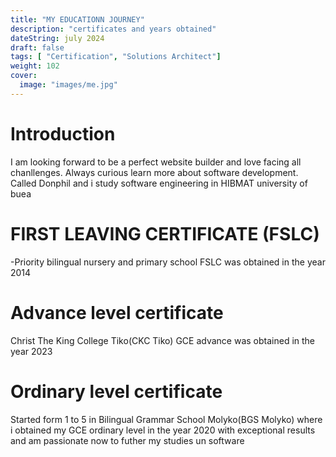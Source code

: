 ```yaml
---
title: "MY EDUCATIONN JOURNEY"
description: "certificates and years obtained"
dateString: july 2024
draft: false
tags: [ "Certification", "Solutions Architect"]
weight: 102
cover:
  image: "images/me.jpg"
---
```

# Introduction
I am looking forward to be a perfect website builder and love facing all chanllenges. Always curious learn more about software development.
Called Donphil and i study software engineering in HIBMAT university of buea
# FIRST LEAVING CERTIFICATE (FSLC)
-Priority bilingual nursery and primary school
FSLC was obtained in the year 2014
# Advance level certificate
Christ The King College Tiko(CKC Tiko)
 GCE advance was obtained in the year 2023
# Ordinary level certificate
Started form 1 to 5 in Bilingual Grammar School Molyko(BGS Molyko)
where i obtained my GCE ordinary level in the year 2020 with exceptional results
and am passionate now to futher my studies un software


